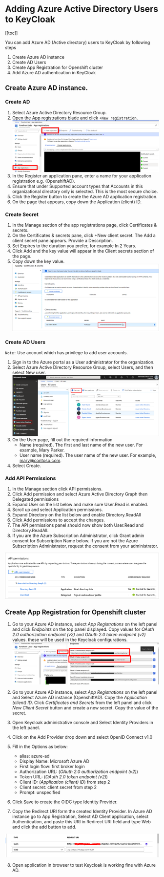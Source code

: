 # Adding Azure Active Directory Users to KeyCloak

[[toc]]

You can add Azure AD (Active directory) users to KeyCloak by following steps

1. Create Azure AD instance
1. Create AD Users
2. Create App Registration for Openshift cluster
3. Add Azure AD authentication in KeyCloak

## Create Azure AD instance.

### Create AD 
1. Select Azure Active Directory Resource Group.
2. Open the App registrations blade and click `+New registration`.
![Diagram](./image/app-registration.png)
3. In the Register an application pane, enter a name for your application registration e.g. (OpenshiftAD).
4. Ensure that under Supported account types that Accounts in this organizational directory only is selected. This is the most secure choice.
5. Click the Register button to create the Azure AD application registration.
6. On the page that appears, copy down the Application (client) ID.

### Create Secret 
1. In the Manage section of the app registrations page, click Certificates & secrets.
2. On the Certificates & secrets pane, click +New client secret. The Add a client secret pane appears. Provide a Description.
3. Set Expires to the duration you prefer, for example In 2 Years.
4. Click Add and the key value will appear in the Client secrets section of the page.
5. Copy down the key value.
![Diagram](./image/create-key.png)

### Create AD Users
`Note:` Use account which has privilege to add user accounts.

1. Sign in to the Azure portal as a User administrator for the organization.
2. Select Azure Active Directory Resource Group, select Users, and then select New user.
![Diagram](./image/new-user-all-users-blade.png)
3. On the User page, fill out the required information
    - Name (required). The first and last name of the new user. For example, Mary Parker.
    - User name (required). The user name of the new user. For example, mary@contoso.com.
4. Select Create.

### Add API Permissions

1. In the Manage section click API permissions.
2. Click Add permission and select Azure Active Directory Graph then Delegated permissions
3. Expand User on the list below and make sure User.Read is enabled.
4. Scroll up and select Application permissions.
5. Expand Directory on the list below and enable Directory.ReadAll
6. Click Add permissions to accept the changes.
7. The API permissions panel should now show both User.Read and Directory.ReadAll.
8. If you are the Azure Subscription Administrator, click Grant admin consent for Subscription Name below. If you are not the Azure Subscription Administrator, request the consent from your administrator.

![Diagram](./image/permissions-required.png)

## Create App Registration for Openshift cluster

1. Go to your Azure AD instance, select *App Registrations* on the left panel and click *Endpoints* on the top panel displayed. Copy values for *OAuth 2.0 authorization  endpoint (v2)* and *OAuth 2.0 token endpoint (v2)* values. these will be used in the Keycloak configurations.
![Diagram](./image/endpoints.png)

2. Go to your Azure AD instance, select *App Registrations* on the left panel and Select Azure AD instance (OpenshiftAD). Copy the *Application (client) ID*. Click *Certificates and Secrets* from the left panel and click *New Client Secret* button and create a new secret. Copy the value of the secret.

3. Open Keycloak administrative console and Select Identity Providers in the left panel.

4. Click on the Add Provider drop down and select OpenID Connect v1.0 

5. Fill in the Options as below:
  
    * alias: azure-ad
    * Display Name: Microsoft Azure AD
    * First login flow: first broker login
    * Authorization URL: (*OAuth 2.0 authorization  endpoint (v2)*)
    * Token URL: (*OAuth 2.0 token endpoint (v2)*)
    * Client ID: (*Application (client) ID*) from step 2
    * Client secret: client secret from step 2
    * Prompt: unspecified

6. Click Save to create the OIDC type Identity Provider.

7. Copy the Redirect URI form the created Identity Provider. In Azure AD instance go to App Registration, Select AD Client application, select Authentication, and paste this URI in Redirect URI field and type Web and click the add button to add.

![Diagram](./image/redirect-URI.png)

8. Open application in browser to test Keycloak is working fine with Azure AD.